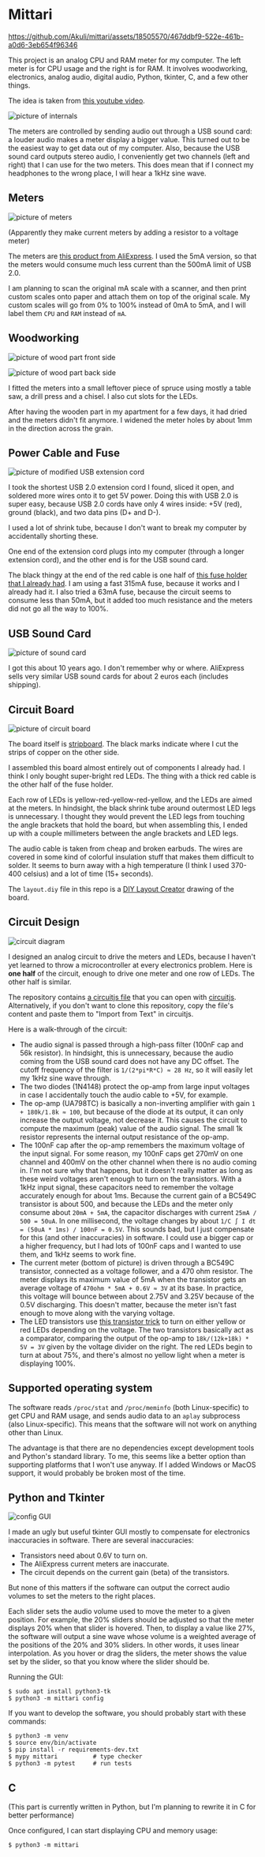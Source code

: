 # Mittari

https://github.com/Akuli/mittari/assets/18505570/467ddbf9-522e-461b-a0d6-3eb654f96346

This project is an analog CPU and RAM meter for my computer.
The left meter is for CPU usage and the right is for RAM.
It involves woodworking, electronics, analog audio, digital audio, Python, tkinter, C, and a few other things.

The idea is taken from [this youtube video](https://www.youtube.com/watch?v=4J-DTbZlJ5I).

![picture of internals](images/internals-high-level.jpg)

The meters are controlled by sending audio out through a USB sound card:
a louder audio makes a meter display a bigger value.
This turned out to be the easiest way to get data out of my computer.
Also, because the USB sound card outputs stereo audio,
I conveniently get two channels (left and right) that I can use for the two meters.
This does mean that if I connect my headphones to the wrong place,
I will hear a 1kHz sine wave.


## Meters

![picture of meters](images/meters.jpg)

(Apparently they make current meters by adding a resistor to a voltage meter)

The meters are [this product from AliExpress](https://www.aliexpress.com/item/1005004735059319.html).
I used the 5mA version, so that the meters would consume much less current
than the 500mA limit of USB 2.0.

I am planning to scan the original mA scale with a scanner,
and then print custom scales onto paper and attach them on top of the original scale.
My custom scales will go from 0% to 100% instead of 0mA to 5mA,
and I will label them `CPU` and `RAM` instead of `mA`.


## Woodworking

![picture of wood part front side](images/wood-front.jpg)

![picture of wood part back side](images/wood-back.jpg)

I fitted the meters into a small leftover piece of spruce
using mostly a table saw, a drill press and a chisel.
I also cut slots for the LEDs.

After having the wooden part in my apartment for a few days,
it had dried and the meters didn't fit anymore.
I widened the meter holes by about 1mm in the direction across the grain.


## Power Cable and Fuse

![picture of modified USB extension cord](images/usb-cable.jpg)

I took the shortest USB 2.0 extension cord I found, sliced it open,
and soldered more wires onto it to get 5V power.
Doing this with USB 2.0 is super easy, because USB 2.0 cords have only 4 wires inside:
+5V (red), ground (black), and two data pins (D+ and D-).

I used a lot of shrink tube, because I don't want to break my computer by accidentally shorting these.

One end of the extension cord plugs into my computer (through a longer extension cord),
and the other end is for the USB sound card.

The black thingy at the end of the red cable is one half of
[this fuse holder that I already had](https://www.biltema.fi/en-fi/car---mc/electrical-system/fuses/line-fuse-holder-5-x-20-mm-2000048666).
I am using a fast 315mA fuse, because it works and I already had it.
I also tried a 63mA fuse, because the circuit seems to consume less than 50mA,
but it added too much resistance and the meters did not go all the way to 100%.


## USB Sound Card

![picture of sound card](images/usb-sound-card.jpg)

I got this about 10 years ago. I don't remember why or where.
AliExpress sells very similar USB sound cards for about 2 euros each (includes shipping).


## Circuit Board

![picture of circuit board](images/board.jpg)

The board itself is [stripboard](https://en.wikipedia.org/wiki/Stripboard).
The black marks indicate where I cut the strips of copper on the other side.

I assembled this board almost entirely out of components I already had.
I think I only bought super-bright red LEDs.
The thing with a thick red cable is the other half of the fuse holder.

Each row of LEDs is yellow-red-yellow-red-yellow,
and the LEDs are aimed at the meters.
In hindsight, the black shrink tube around outermost LED legs is unnecessary.
I thought they would prevent the LED legs from touching the angle brackets that hold the board,
but when assembling this,
I ended up with a couple millimeters between the angle brackets and LED legs.

The audio cable is taken from cheap and broken earbuds.
The wires are covered in some kind of colorful insulation stuff that makes them difficult to solder.
It seems to burn away with a high temperature (I think I used 370-400 celsius) and a lot of time (15+ seconds).

The `layout.diy` file in this repo is a [DIY Layout Creator](https://diy-fever.com/software/diylc/) drawing of the board.


## Circuit Design

![circuit diagram](images/circuit.png)

I designed an analog circuit to drive the meters and LEDs,
because I haven't yet learned to throw a microcontroller at every electronics problem.
Here is **one half** of the circuit, enough to drive one meter and one row of LEDs.
The other half is similar.

The repository contains [a circuitjs file](./mittari.circuitjs.txt)
that you can open with [circuitjs](https://www.falstad.com/circuit/circuitjs.html).
Alternatively, if you don't want to clone this repository,
copy the file's content and paste them to "Import from Text" in circuitjs.

Here is a walk-through of the circuit:

- The audio signal is passed through a high-pass filter (100nF cap and 56k resistor).
    In hindsight, this is unnecessary,
    because the audio coming from the USB sound card does not have any DC offset.
    The cutoff frequency of the filter is `1/(2*pi*R*C) ≈ 28 Hz`,
    so it will easily let my 1kHz sine wave through.
- The two diodes (1N4148) protect the op-amp from large input voltages
    in case I accidentally touch the audio cable to +5V, for example.
- The op-amp (UA798TC) is basically a non-inverting amplifier with gain `1 + 180k/1.8k ≈ 100`,
    but because of the diode at its output,
    it can only increase the output voltage, not decrease it.
    This causes the circuit to compute the maximum (peak) value of the audio signal.
    The small 1k resistor represents the internal output resistance of the op-amp.
- The 100nF cap after the op-amp remembers the maximum voltage of the input signal.
    For some reason, my 100nF caps get 270mV on one channel and 400mV on the other channel
    when there is no audio coming in.
    I'm not sure why that happens, but it doesn't really matter
    as long as these weird voltages aren't enough to turn on the transistors.
    With a 1kHz input signal, these capacitors need to remember the voltage accurately enough for about 1ms.
    Because the current gain of a BC549C transistor is about 500,
    and because the LEDs and the meter only consume about `20mA + 5mA`,
    the capacitor discharges with current `25mA / 500 = 50uA`.
    In one millisecond, the voltage changes by about `1/C ∫ I dt = (50uA * 1ms) / 100nF = 0.5V`.
    This sounds bad, but I just compensate for this (and other inaccuracies) in software.
    I could use a bigger cap or a higher frequency,
    but I had lots of 100nF caps and I wanted to use them,
    and 1kHz seems to work fine.
- The current meter (bottom of picture) is driven through a BC549C transistor,
    connected as a voltage follower, and a 470 ohm resistor.
    The meter displays its maximum value of 5mA
    when the transistor gets an average voltage of `470ohm * 5mA + 0.6V ≈ 3V` at its base.
    In practice, this voltage will bounce between about 2.75V and 3.25V because of the 0.5V discharging.
    This doesn't matter, because the meter isn't fast enough to move along with the varying voltage.
- The LED transistors use [this transistor trick](https://electronics.stackexchange.com/q/164068)
    to turn on either yellow or red LEDs depending on the voltage.
    The two transistors basically act as a comparator,
    comparing the output of the op-amp to `18k/(12k+18k) * 5V = 3V`
    given by the voltage divider on the right.
    The red LEDs begin to turn at about 75%,
    and there's almost no yellow light when a meter is displaying 100%.


## Supported operating system

The software reads `/proc/stat` and `/proc/meminfo` (both Linux-specific) to get CPU and RAM usage,
and sends audio data to an `aplay` subprocess (also Linux-specific).
This means that the software will not work on anything other than Linux.

The advantage is that there are no dependencies except development tools and Python's standard library.
To me, this seems like a better option than supporting platforms that I won't use anyway.
If I added Windows or MacOS support, it would probably be broken most of the time.


## Python and Tkinter

![config GUI](images/config-screenshot.png)

I made an ugly but useful tkinter GUI mostly to compensate for electronics inaccuracies in software.
There are several inaccuracies:
- Transistors need about 0.6V to turn on.
- The AliExpress current meters are inaccurate.
- The circuit depends on the current gain (beta) of the transistors.

But none of this matters if the software can output the correct audio volumes
to set the meters to the right places.

Each slider sets the audio volume used to move the meter to a given position.
For example, the 20% sliders should be adjusted so that the meter displays 20%
when that slider is hovered.
Then, to display a value like 27%, the software will output a sine wave
whose volume is a weighted average of the positions of the 20% and 30% sliders.
In other words, it uses linear interpolation.
As you hover or drag the sliders, the meter shows the value set by the slider,
so that you know where the slider should be.

Running the GUI:

```
$ sudo apt install python3-tk
$ python3 -m mittari config
```

If you want to develop the software, you should probably start with these commands:

```
$ python3 -m venv
$ source env/bin/activate
$ pip install -r requirements-dev.txt
$ mypy mittari          # type checker
$ python3 -m pytest     # run tests
```


## C

(This part is currently written in Python, but I'm planning to rewrite it in C for better performance)

Once configured, I can start displaying CPU and memory usage:

```
$ python3 -m mittari
```
